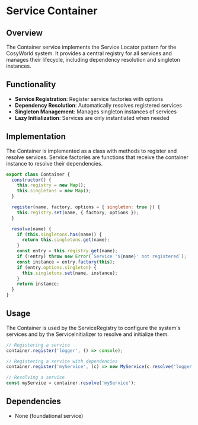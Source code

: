 # Service Container

## Overview
The Container service implements the Service Locator pattern for the CosyWorld system. It provides a central registry for all services and manages their lifecycle, including dependency resolution and singleton instances.

## Functionality
- **Service Registration**: Register service factories with options
- **Dependency Resolution**: Automatically resolves registered services
- **Singleton Management**: Manages singleton instances of services
- **Lazy Initialization**: Services are only instantiated when needed

## Implementation
The Container is implemented as a class with methods to register and resolve services. Service factories are functions that receive the container instance to resolve their dependencies.

```javascript
export class Container {
  constructor() {
    this.registry = new Map();
    this.singletons = new Map();
  }

  register(name, factory, options = { singleton: true }) {
    this.registry.set(name, { factory, options });
  }

  resolve(name) {
    if (this.singletons.has(name)) {
      return this.singletons.get(name);
    }
    const entry = this.registry.get(name);
    if (!entry) throw new Error(`Service '${name}' not registered`);
    const instance = entry.factory(this);
    if (entry.options.singleton) {
      this.singletons.set(name, instance);
    }
    return instance;
  }
}
```

## Usage
The Container is used by the ServiceRegistry to configure the system's services and by the ServiceInitializer to resolve and initialize them.

```javascript
// Registering a service
container.register('logger', () => console);

// Registering a service with dependencies
container.register('myService', (c) => new MyService(c.resolve('logger')));

// Resolving a service
const myService = container.resolve('myService');
```

## Dependencies
- None (foundational service)